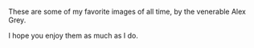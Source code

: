 These are some of my favorite images of all time, by the venerable Alex Grey.

I hope you enjoy them as much as I do.
